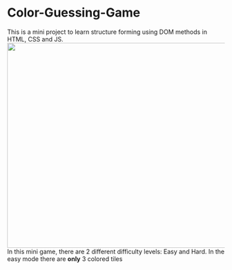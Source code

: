# Color-Guessing-Game
This is a mini project to learn structure forming using DOM methods in HTML, CSS and JS.
<img src="https://github.com/gauravbisht005/Color-Guessing-Game/blob/master/assets/Easy.JPG" height="475" width="750"><br />
In this mini game, there are 2 different difficulty levels: Easy and Hard. In the easy mode there are **only** 3 colored tiles
